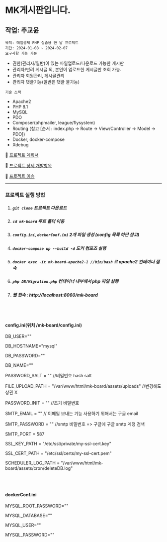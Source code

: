 # MK게시판입니다.
## 작업: 추교윤
`목적: 매일경제 PHP 실습용 한 달 프로젝트`<br/>
`기간: 2024-01-08 ~ 2024-02-07`<br/>
`요구사항 기능 기본`
* 권한(관리자/일반)이 있는 파일업로드/다운로드 가능한 게시판
* 관리자/반려 게시글 외, 본인이 업로드한 게시글만 조회 가능.
* 관리자 회원관리, 게시글관리
* 관리자 댓글기능(일반은 댓글 불가능)

`기술 스택`
* Apache2
* PHP 8.1
* MySQL
* PDO
* Composer(phpmailer, league/flysystem)
* Routing (참고 [순서 : index.php -> Route -> View/Controller -> Model -> PDO])
* Docker, docker-compose
* Xdebug


📒 [프로젝트 계획서](https://shining-pantydraco-45f.notion.site/e1dcd2c70fb84f06a14f5cd18ee3284d?v=3e6390bac8b0491aac23b309fb515b3c)

📒 [프로젝트 상세 개발항목](https://shining-pantydraco-45f.notion.site/f1345b87741842ac93c0724afe910d03?v=22a92e6fbe6640f09d913ac8ced96a79)

📒 [프로젝트 이슈](https://shining-pantydraco-45f.notion.site/a3b77c1569784f96b769f3fb877955a9?pvs=25)

<hr/>

### 프로젝트 실행 방법
1. ##### `git clone` 프로젝트 다운로드
2. ##### `cd mk-board` 루트 폴더 이동
3. ##### `config.ini`, `dockerConf.ini` 2개 파일 생성 (config 목록 하단 참고)
4. ##### `docker-compose up --build -d` 도커 컴포즈 실행
5. ##### `docker exec -it mk-board-apache2-1 //bin/bash` 로 apache2 컨테이너 접속
6. ##### `php DB/Migration.php` 컨테이너 내부에서 php 파일 실행
7. ##### 웹 접속 : http://localhost:8060/mk-board

<br/>
<br/>

#### config.ini(위치 /mk-board/config.ini)

DB_USER=""

DB_HOSTNAME="mysql"

DB_PASSWORD=""

DB_NAME=""

PASSWORD_SALT = "" //비밀번호 hash salt

FILE_UPLOAD_PATH = "/var/www/html/mk-board/assets/uploads" //변경해도 상관 X

PASSWORD_INIT = "" //초기 비밀번호

SMTP_EMAIL = "" // 이메일 보내는 기능 사용하기 위해서는 구글 email

SMTP_PASSWORD = "" //smtp 비밀번호 => 구글에 구글 smtp 계정 검색 

SMTP_PORT = 587

SSL_KEY_PATH = "/etc/ssl/private/my-ssl-cert.key"

SSL_CERT_PATH = "/etc/ssl/certs/my-ssl-cert.pem"

SCHEDULER_LOG_PATH = "/var/www/html/mk-board/assets/cron/deleteDB.log"

<br/>
<br/>

#### dockerConf.ini
MYSQL_ROOT_PASSWORD=""

MYSQL_DATABASE=""

MYSQL_USER=""

MYSQL_PASSWORD=""